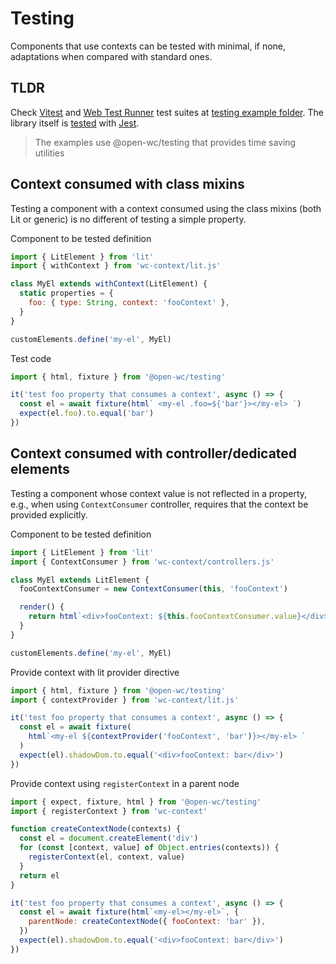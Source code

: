 # Testing

Components that use contexts can be tested with minimal, if none, adaptations when compared with standard ones.

## TLDR

Check [Vitest](https://vitest.dev/) and [Web Test Runner](https://modern-web.dev/docs/test-runner/overview/) test suites at [testing example folder](https://github.com/blikblum/wc-context/tree/master/examples/testing). The library itself is [tested](https://github.com/blikblum/wc-context/tree/master/test) with [Jest](https://jestjs.io/).

> The examples use @open-wc/testing that provides time saving utilities

## Context consumed with class mixins

Testing a component with a context consumed using the class mixins (both Lit or generic) is no different of testing a simple property.

Component to be tested definition

```js
import { LitElement } from 'lit'
import { withContext } from 'wc-context/lit.js'

class MyEl extends withContext(LitElement) {
  static properties = {
    foo: { type: String, context: 'fooContext' },
  }
}

customElements.define('my-el', MyEl)
```

Test code

```js
import { html, fixture } from '@open-wc/testing'

it('test foo property that consumes a context', async () => {
  const el = await fixture(html` <my-el .foo=${'bar'}></my-el> `)
  expect(el.foo).to.equal('bar')
})
```

## Context consumed with controller/dedicated elements

Testing a component whose context value is not reflected in a property, e.g., when using `ContextConsumer` controller, requires that the context be provided explicitly.

Component to be tested definition

```js
import { LitElement } from 'lit'
import { ContextConsumer } from 'wc-context/controllers.js'

class MyEl extends LitElement {
  fooContextConsumer = new ContextConsumer(this, 'fooContext')

  render() {
    return html`<div>fooContext: ${this.fooContextConsumer.value}</div>`
  }
}

customElements.define('my-el', MyEl)
```

Provide context with lit provider directive

```js
import { html, fixture } from '@open-wc/testing'
import { contextProvider } from 'wc-context/lit.js'

it('test foo property that consumes a context', async () => {
  const el = await fixture(
    html`<my-el ${contextProvider('fooContext', 'bar')}></my-el> `
  )
  expect(el).shadowDom.to.equal('<div>fooContext: bar</div>')
})
```

Provide context using `registerContext` in a parent node

```js
import { expect, fixture, html } from '@open-wc/testing'
import { registerContext } from 'wc-context'

function createContextNode(contexts) {
  const el = document.createElement('div')
  for (const [context, value] of Object.entries(contexts)) {
    registerContext(el, context, value)
  }
  return el
}

it('test foo property that consumes a context', async () => {
  const el = await fixture(html`<my-el></my-el>`, {
    parentNode: createContextNode({ fooContext: 'bar' }),
  })
  expect(el).shadowDom.to.equal('<div>fooContext: bar</div>')
})
```

